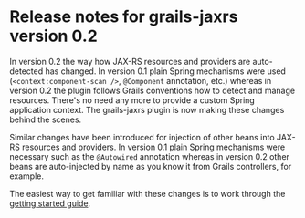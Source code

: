 # Release notes for grails-jaxrs version 0.2 #

In version 0.2 the way how JAX-RS resources and providers are auto-detected has changed. In version 0.1 plain Spring mechanisms were used (`<context:component-scan />`, `@Component` annotation, etc.) whereas in version 0.2 the plugin follows Grails conventions how to detect and manage resources. There's no need any more to provide a custom Spring application context. The grails-jaxrs plugin is now making these changes behind the scenes.

Similar changes have been introduced for injection of other beans into JAX-RS resources and providers. In version 0.1 plain Spring mechanisms were necessary such as the `@Autowired` annotation whereas in version 0.2 other beans are auto-injected by name as you know it from Grails controllers, for example.

The easiest way to get familiar with these changes is to work through the [getting started guide](GettingStarted.md).